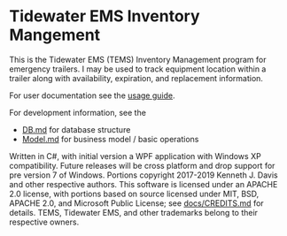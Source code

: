 Tidewater EMS Inventory Mangement
=================================

This is the Tidewater EMS (TEMS) Inventory Management program for emergency trailers.  I may be used to track equipment location within a trailer along with availability, expiration, and replacement information.

For user documentation see the [usage guide](Usage.md).

For development information, see the
  * [DB.md](DB.md) for database structure
  * [Model.md](Model.md) for business model / basic operations



Written in C#, with initial version a WPF application with Windows XP compatibility.  Future releases will be cross platform and drop support for pre version 7 of Windows.  Portions copyright 2017-2019 Kenneth J. Davis and other respective authors.  This software is licensed under an APACHE 2.0 license, with portions based on source licensed under MIT, BSD, APACHE 2.0, and Microsoft Public License; see [docs/CREDITS.md](../CREDITS.md) for details. TEMS, Tidewater EMS, and other trademarks belong to their respective owners.
